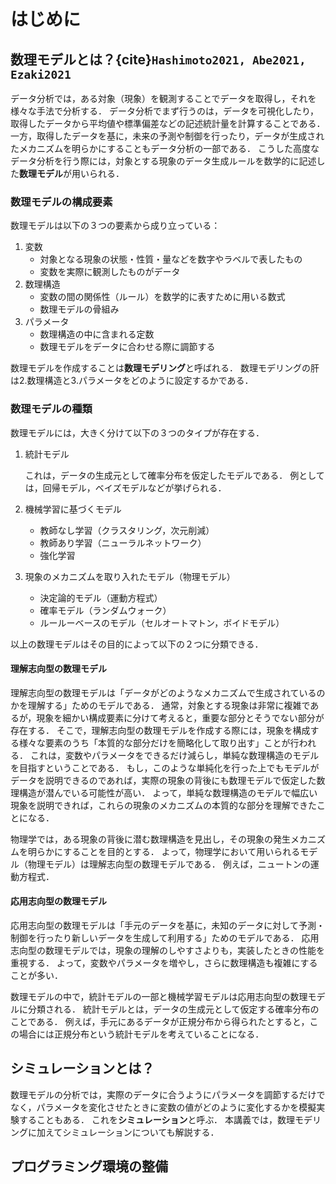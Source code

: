 # はじめに

## 数理モデルとは？{cite}`Hashimoto2021, Abe2021, Ezaki2021`

データ分析では，ある対象（現象）を観測することでデータを取得し，それを様々な手法で分析する．
データ分析でまず行うのは，データを可視化したり，取得したデータから平均値や標準偏差などの記述統計量を計算することである．
一方，取得したデータを基に，未来の予測や制御を行ったり，データが生成されたメカニズムを明らかにすることもデータ分析の一部である．
こうした高度なデータ分析を行う際には，対象とする現象のデータ生成ルールを数学的に記述した**数理モデル**が用いられる．

<!-- 本講義では，数理モデリングの基礎を解説する． -->

### 数理モデルの構成要素

数理モデルは以下の３つの要素から成り立っている：
1. 変数
   - 対象となる現象の状態・性質・量などを数字やラベルで表したもの
   - 変数を実際に観測したものがデータ
2. 数理構造
   - 変数の間の関係性（ルール）を数学的に表すために用いる数式
   - 数理モデルの骨組み
3. パラメータ
   - 数理構造の中に含まれる定数
   - 数理モデルをデータに合わせる際に調節する

数理モデルを作成することは**数理モデリング**と呼ばれる．
数理モデリングの肝は2.数理構造と3.パラメータをどのように設定するかである．


### 数理モデルの種類
数理モデルには，大きく分けて以下の３つのタイプが存在する．

1. 統計モデル

   これは，データの生成元として確率分布を仮定したモデルである．
   例としては，回帰モデル，ベイズモデルなどが挙げられる．

1. 機械学習に基づくモデル
   - 教師なし学習（クラスタリング，次元削減）
   - 教師あり学習（ニューラルネットワーク）
   - 強化学習
2. 現象のメカニズムを取り入れたモデル（物理モデル）
   - 決定論的モデル（運動方程式）
   - 確率モデル（ランダムウォーク）
   - ルールーベースのモデル（セルオートマトン，ボイドモデル）

以上の数理モデルはその目的によって以下の２つに分類できる．

#### 理解志向型の数理モデル

理解志向型の数理モデルは「データがどのようなメカニズムで生成されているのかを理解する」ためのモデルである．
通常，対象とする現象は非常に複雑であるが，現象を細かい構成要素に分けて考えると，重要な部分とそうでない部分が存在する．
そこで，理解志向型の数理モデルを作成する際には，現象を構成する様々な要素のうち「本質的な部分だけを簡略化して取り出す」ことが行われる．
これは，変数やパラメータをできるだけ減らし，単純な数理構造のモデルを目指すということである．
もし，このような単純化を行った上でもモデルがデータを説明できるのであれば，実際の現象の背後にも数理モデルで仮定した数理構造が潜んでいる可能性が高い．
よって，単純な数理構造のモデルで幅広い現象を説明できれば，これらの現象のメカニズムの本質的な部分を理解できたことになる．

物理学では，ある現象の背後に潜む数理構造を見出し，その現象の発生メカニズムを明らかにすることを目的とする．
よって，物理学において用いられるモデル（物理モデル）は理解志向型の数理モデルである．
例えば，ニュートンの運動方程式．

#### 応用志向型の数理モデル

応用志向型の数理モデルは「手元のデータを基に，未知のデータに対して予測・制御を行ったり新しいデータを生成して利用する」ためのモデルである．
応用志向型の数理モデルでは，現象の理解のしやすさよりも，実装したときの性能を重視する．
よって，変数やパラメータを増やし，さらに数理構造も複雑にすることが多い．

数理モデルの中で，統計モデルの一部と機械学習モデルは応用志向型の数理モデルに分類される．
統計モデルとは，データの生成元として仮定する確率分布のことである．
例えば，手元にあるデータが正規分布から得られたとすると，この場合には正規分布という統計モデルを考えていることになる．


## シミュレーションとは？

数理モデルの分析では，実際のデータに合うようにパラメータを調節するだけでなく，パラメータを変化させたときに変数の値がどのように変化するかを模擬実験することもある．
これを**シミュレーション**と呼ぶ．
本講義では，数理モデリングに加えてシミュレーションについても解説する．

## プログラミング環境の整備
